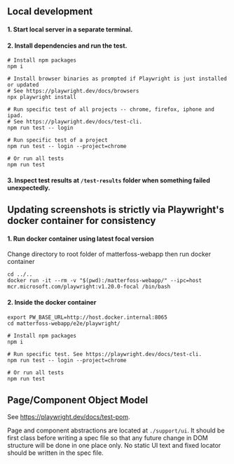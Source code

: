 ## Local development

#### 1. Start local server in a separate terminal.

#### 2. Install dependencies and run the test.

```
# Install npm packages
npm i

# Install browser binaries as prompted if Playwright is just installed or updated
# See https://playwright.dev/docs/browsers
npx playwright install

# Run specific test of all projects -- chrome, firefox, iphone and ipad.
# See https://playwright.dev/docs/test-cli.
npm run test -- login

# Run specific test of a project
npm run test -- login --project=chrome

# Or run all tests
npm run test
```

#### 3. Inspect test results at `/test-results` folder when something failed unexpectedly.

## Updating screenshots is strictly via Playwright's docker container for consistency

#### 1. Run docker container using latest focal version

Change directory to root folder of matterfoss-webapp then run docker container

```
cd ../..
docker run -it --rm -v "$(pwd):/matterfoss-webapp/" --ipc=host mcr.microsoft.com/playwright:v1.20.0-focal /bin/bash
```

#### 2. Inside the docker container

```
export PW_BASE_URL=http://host.docker.internal:8065
cd matterfoss-webapp/e2e/playwright/

# Install npm packages
npm i

# Run specific test. See https://playwright.dev/docs/test-cli.
npm run test -- login --project=chrome

# Or run all tests
npm run test
```

## Page/Component Object Model

See https://playwright.dev/docs/test-pom.

Page and component abstractions are located at `./support/ui`. It should be first class before writing a spec file so that any future change in DOM structure will be done in one place only. No static UI text and fixed locator should be written in the spec file.
